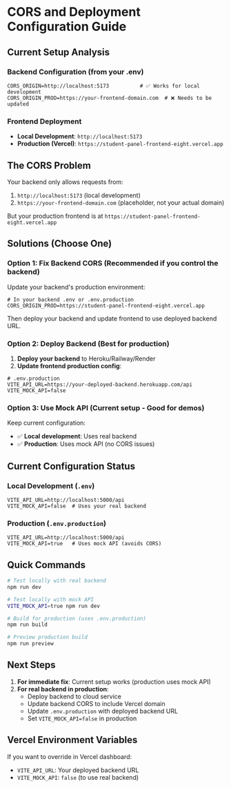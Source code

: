 # CORS and Deployment Configuration Guide

## Current Setup Analysis

### Backend Configuration (from your .env)
```env
CORS_ORIGIN=http://localhost:5173          # ✅ Works for local development
CORS_ORIGIN_PROD=https://your-frontend-domain.com  # ❌ Needs to be updated
```

### Frontend Deployment
- **Local Development**: `http://localhost:5173`
- **Production (Vercel)**: `https://student-panel-frontend-eight.vercel.app`

## The CORS Problem

Your backend only allows requests from:
1. `http://localhost:5173` (local development)
2. `https://your-frontend-domain.com` (placeholder, not your actual domain)

But your production frontend is at `https://student-panel-frontend-eight.vercel.app`

## Solutions (Choose One)

### Option 1: Fix Backend CORS (Recommended if you control the backend)

Update your backend's production environment:

```env
# In your backend .env or .env.production
CORS_ORIGIN_PROD=https://student-panel-frontend-eight.vercel.app
```

Then deploy your backend and update frontend to use deployed backend URL.

### Option 2: Deploy Backend (Best for production)

1. **Deploy your backend** to Heroku/Railway/Render
2. **Update frontend production config**:
```env
# .env.production
VITE_API_URL=https://your-deployed-backend.herokuapp.com/api
VITE_MOCK_API=false
```

### Option 3: Use Mock API (Current setup - Good for demos)

Keep current configuration:
- ✅ **Local development**: Uses real backend
- ✅ **Production**: Uses mock API (no CORS issues)

## Current Configuration Status

### Local Development (`.env`)
```env
VITE_API_URL=http://localhost:5000/api
VITE_MOCK_API=false  # Uses your real backend
```

### Production (`.env.production`)
```env
VITE_API_URL=http://localhost:5000/api
VITE_MOCK_API=true   # Uses mock API (avoids CORS)
```

## Quick Commands

```bash
# Test locally with real backend
npm run dev

# Test locally with mock API
VITE_MOCK_API=true npm run dev

# Build for production (uses .env.production)
npm run build

# Preview production build
npm run preview
```

## Next Steps

1. **For immediate fix**: Current setup works (production uses mock API)
2. **For real backend in production**: 
   - Deploy backend to cloud service
   - Update backend CORS to include Vercel domain
   - Update `.env.production` with deployed backend URL
   - Set `VITE_MOCK_API=false` in production

## Vercel Environment Variables

If you want to override in Vercel dashboard:
- `VITE_API_URL`: Your deployed backend URL
- `VITE_MOCK_API`: `false` (to use real backend)
